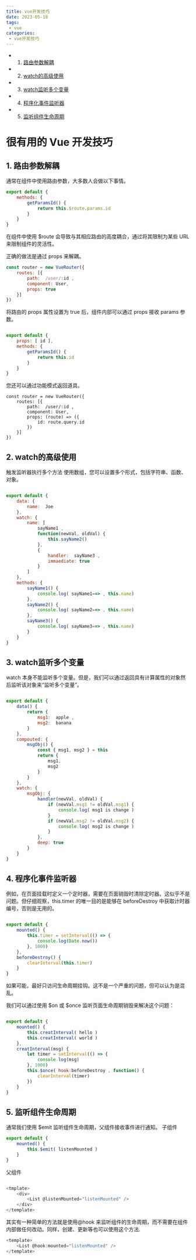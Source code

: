 ```yaml
---
title: vue开发技巧
date: 2023-05-18
tags:
 - vue
categories:
 - vue开发技巧
---
```


<!-- vscode-markdown-toc -->
* 1. [路由参数解耦](#)
* 2. [watch的高级使用](#watch)
* 3. [watch监听多个变量](#watch-1)
* 4. [程序化事件监听器](#-1)
* 5. [监听组件生命周期](#-1)

<!-- vscode-markdown-toc-config
	numbering=true
	autoSave=true
	/vscode-markdown-toc-config -->
<!-- /vscode-markdown-toc -->

# 很有用的 Vue 开发技巧

##  1. <a name=''></a>路由参数解耦
通常在组件中使用路由参数，大多数人会做以下事情。
```js
export default {
    methods: {
        getParamsId() {
            return this.$route.params.id
        }
    }
}
```
在组件中使用 $route 会导致与其相应路由的高度耦合，通过将其限制为某些 URL 来限制组件的灵活性。

正确的做法是通过 props 来解耦。
```js
const router = new VueRouter({
    routes: [{
        path:  /user/:id ,
        component: User,
        props: true
    }]
})
```
将路由的 props 属性设置为 true 后，组件内部可以通过 props 接收 params 参数。
```js

export default {
    props: [ id ],
    methods: {
        getParamsId() {
            return this.id
        }
    }
}
```
您还可以通过功能模式返回道具。
```
const router = new VueRouter({
    routes: [{
        path:  /user/:id ,
        component: User,
        props: (route) => ({
            id: route.query.id
        })
    }]
})
```
##  2. <a name='watch'></a>watch的高级使用
触发监听器执行多个方法
使用数组，您可以设置多个形式，包括字符串、函数、对象。
```js

export default {
    data: {
        name:  Joe
    },
    watch: {
        name: [
            sayName1 ,
            function(newVal, oldVal) {
                this.sayName2()
            },
            {
                handler:  sayName3 ,
                immaediate: true
            }
        ]
    },
    methods: {
        sayName1() {
            console.log( sayName1==> , this.name)
        },
        sayName2() {
            console.log( sayName2==> , this.name)
        },
        sayName3() {
            console.log( sayName3==> , this.name)
        }
    }
}
```
##  3. <a name='watch-1'></a>watch监听多个变量
watch 本身不能监听多个变量。但是，我们可以通过返回具有计算属性的对象然后监听该对象来“监听多个变量”。
```js

export default {
    data() {
        return {
            msg1:  apple ,
            msg2:  banana
        }
    },
    compouted: {
        msgObj() {
            const { msg1, msg2 } = this
            return {
                msg1,
                msg2
            }
        }
    },
    watch: {
        msgObj: {
            handler(newVal, oldVal) {
                if (newVal.msg1 != oldVal.msg1) {
                    console.log( msg1 is change )
                }
                if (newVal.msg2 != oldVal.msg2) {
                    console.log( msg2 is change )
                }
            },
            deep: true
        }
    }
}
```
##  4. <a name='-1'></a>程序化事件监听器
例如，在页面挂载时定义一个定时器，需要在页面销毁时清除定时器。这似乎不是问题。但仔细观察，this.timer 的唯一目的是能够在 beforeDestroy 中获取计时器编号，否则是无用的。
```js

export default {
    mounted() {
        this.timer = setInterval(() => {
            console.log(Date.now())
        }, 1000)
    },
    beforeDestroy() {
        clearInterval(this.timer)
    }
}
```
如果可能，最好只访问生命周期挂钩。这不是一个严重的问题，但可以认为是混乱。

我们可以通过使用 $on 或 $once 监听页面生命周期销毁来解决这个问题：
```js

export default {
    mounted() {
        this.creatInterval( hello )
        this.creatInterval( world )
    },
    creatInterval(msg) {
        let timer = setInterval(() => {
            console.log(msg)
        }, 1000)
        this.$once( hook:beforeDestroy , function() {
            clearInterval(timer)
        })
    }
}
```
##  5. <a name='-1'></a>监听组件生命周期
通常我们使用 $emit 监听组件生命周期，父组件接收事件进行通知。
子组件
```js
export default {
    mounted() {
        this.$emit( listenMounted )
    }
}
```
父组件
```js

<tmplate>
    <div>
        <List @listenMounted="listenMounted" />
    </div>
</template>
```
其实有一种简单的方法就是使用@hook 来监听组件的生命周期，而不需要在组件内部做任何改动。同样，创建、更新等也可以使用这个方法.
```js
<template>
    <List @hook:mounted="listenMounted" />
</template>
```